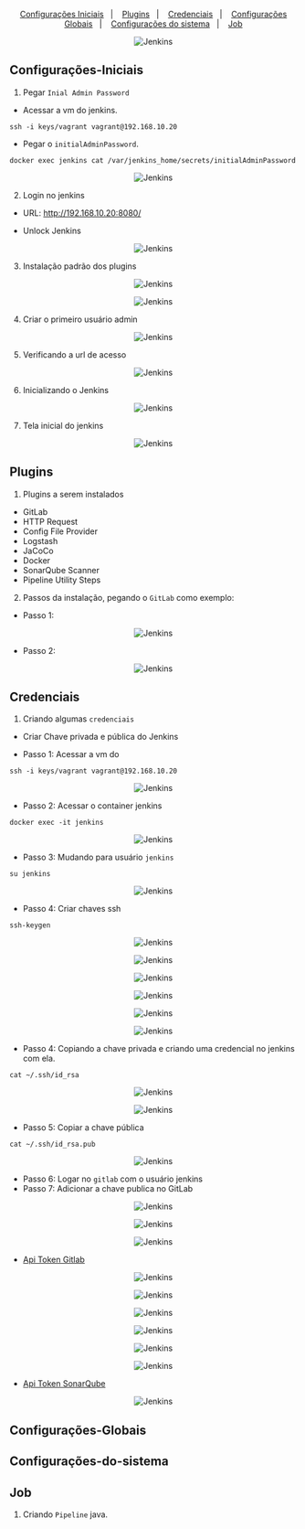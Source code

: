 <p align="center">
  <a href="#configurações-iniciais">Configurações Iniciais</a>&nbsp;&nbsp;&nbsp;|&nbsp;&nbsp;&nbsp;
  <a href="#plugins">Plugins</a>&nbsp;&nbsp;&nbsp;|&nbsp;&nbsp;&nbsp;
  <a href="#credenciais">Credenciais</a>&nbsp;&nbsp;&nbsp;|&nbsp;&nbsp;&nbsp;
  <a href="#configurações-globais">Configurações Globais</a>&nbsp;&nbsp;&nbsp;|&nbsp;&nbsp;&nbsp;
  <a href="#configurações-sistema">Configurações do sistema</a>&nbsp;&nbsp;&nbsp;|&nbsp;&nbsp;&nbsp;
  <a href="#job">Job</a>
</p>

<p align="center">
  <img alt="Jenkins" src="../../data/jenkins-logo.jpg">
</p>

## Configurações-Iniciais

1. Pegar `Inial Admin Password`

- Acessar a vm do jenkins.

```console
ssh -i keys/vagrant vagrant@192.168.10.20
```
- Pegar o `initialAdminPassword`.

```console
docker exec jenkins cat /var/jenkins_home/secrets/initialAdminPassword
```
<p align="center">
  <img alt="Jenkins" src="../../data/jenkins-images/jenkins-admin-1.png">
</p>

2. Login no jenkins

- URL: http://192.168.10.20:8080/

- Unlock Jenkins

<p align="center">
  <img alt="Jenkins" src="../../data/jenkins-images/jenkins-admin-2.png">
</p>

3. Instalação padrão dos plugins

<p align="center">
  <img alt="Jenkins" src="../../data/jenkins-images/jenkins-admin-3.png">
</p>

<p align="center">
  <img alt="Jenkins" src="../../data/jenkins-images/jenkins-admin-4.png">
</p>

4. Criar o primeiro usuário admin

<p align="center">
  <img alt="Jenkins" src="../../data/jenkins-images/jenkins-admin-5.png">
</p>

5. Verificando a url de acesso

<p align="center">
  <img alt="Jenkins" src="../../data/jenkins-images/jenkins-admin-6.png">
</p>

6. Inicializando o Jenkins

<p align="center">
  <img alt="Jenkins" src="../../data/jenkins-images/jenkins-admin-7.png">
</p>

7. Tela inicial do jenkins

<p align="center">
  <img alt="Jenkins" src="../../data/jenkins-images/jenkins-admin-8.png">
</p>

## Plugins

1. Plugins a serem instalados

- GitLab 
- HTTP Request
- Config File Provider
- Logstash
- JaCoCo
- Docker
- SonarQube Scanner
- Pipeline Utility Steps

2. Passos da instalação, pegando o `GitLab` como exemplo:

- Passo 1:

<p align="center">
  <img alt="Jenkins" src="../../data/jenkins-images/jenkins-admin-14.png">
</p>

- Passo 2:

<p align="center">
  <img alt="Jenkins" src="../../data/jenkins-images/jenkins-admin-15.png">
</p>


## Credenciais

1. Criando algumas `credenciais`

- Criar Chave privada e pública do Jenkins

- Passo 1: Acessar a vm do 
```console
ssh -i keys/vagrant vagrant@192.168.10.20
```

<p align="center">
  <img alt="Jenkins" src="../../data/jenkins-images/jenkins-admin-18.png">
</p>

- Passo 2: Acessar o container jenkins

```console
docker exec -it jenkins
```
<p align="center">
  <img alt="Jenkins" src="../../data/jenkins-images/jenkins-admin-19.png">
</p>

- Passo 3: Mudando para usuário `jenkins`

```console
su jenkins
```
<p align="center">
  <img alt="Jenkins" src="../../data/jenkins-images/jenkins-admin-20.png">
</p>

- Passo 4: Criar chaves ssh

```console
ssh-keygen
```
<p align="center">
  <img alt="Jenkins" src="../../data/jenkins-images/jenkins-admin-9.png">
</p>
<p align="center">
  <img alt="Jenkins" src="../../data/jenkins-images/jenkins-admin-10.png">
</p>
<p align="center">
  <img alt="Jenkins" src="../../data/jenkins-images/jenkins-admin-11.png">
</p>
<p align="center">
  <img alt="Jenkins" src="../../data/jenkins-images/jenkins-admin-12.png">
</p>
<p align="center">
  <img alt="Jenkins" src="../../data/jenkins-images/jenkins-admin-13.png">
</p>
<p align="center">
  <img alt="Jenkins" src="../../data/jenkins-images/jenkins-admin-21.png">
</p>

- Passo 4: Copiando a chave privada e criando uma credencial no jenkins com ela.

```console
cat ~/.ssh/id_rsa
```

<p align="center">
  <img alt="Jenkins" src="../../data/jenkins-images/jenkins-admin-22.png">
</p>

<p align="center">
  <img alt="Jenkins" src="../../data/jenkins-images/jenkins-admin-23.png">
</p>

- Passo 5: Copiar a chave pública

```console
cat ~/.ssh/id_rsa.pub
```
<p align="center">
  <img alt="Jenkins" src="../../data/jenkins-images/jenkins-admin-24.png">
</p>

- Passo 6: Logar no `gitlab` com o usuário jenkins
- Passo 7: Adicionar a chave publica no GitLab

<p align="center">
  <img alt="Jenkins" src="../../data/jenkins-images/jenkins-admin-25.png">
</p>

<p align="center">
  <img alt="Jenkins" src="../../data/jenkins-images/jenkins-admin-26.png">
</p>

<p align="center">
  <img alt="Jenkins" src="../../data/jenkins-images/jenkins-admin-27.png">
</p>



- [Api Token Gitlab](../configure_gitlab/README.md)

<p align="center">
  <img alt="Jenkins" src="../../data/jenkins-images/jenkins-admin-9.png">
</p>

<p align="center">
  <img alt="Jenkins" src="../../data/jenkins-images/jenkins-admin-10.png">
</p>

<p align="center">
  <img alt="Jenkins" src="../../data/jenkins-images/jenkins-admin-11.png">
</p>

<p align="center">
  <img alt="Jenkins" src="../../data/jenkins-images/jenkins-admin-12.png">
</p>

<p align="center">
  <img alt="Jenkins" src="../../data/jenkins-images/jenkins-admin-13.png">
</p>

<p align="center">
  <img alt="Jenkins" src="../../data/jenkins-images/jenkins-admin-16.png">
</p>

- [Api Token SonarQube](../configure_sonar/README.md)

<p align="center">
  <img alt="Jenkins" src="../../data/jenkins-images/jenkins-admin-28.png">
</p>

## Configurações-Globais

## Configurações-do-sistema

## Job

1. Criando `Pipeline` java.